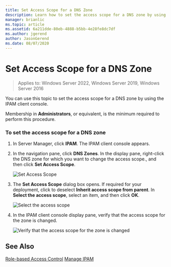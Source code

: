 ```yaml
---
title: Set Access Scope for a DNS Zone
description: Learn how to set the access scope for a DNS zone by using the IPAM client console.
manager: brianlic
ms.topic: article
ms.assetid: 6a211dde-80eb-4888-b5bb-4e28fe8dc7df
ms.author: jgerend
author: JasonGerend
ms.date: 08/07/2020
---
```

# Set Access Scope for a DNS Zone

>Applies to: Windows Server 2022, Windows Server 2019, Windows Server 2016

You can use this topic to set the access scope for a DNS zone by using the IPAM client console.

Membership in **Administrators**, or equivalent, is the minimum required to perform this procedure.

### To set the access scope for a DNS zone

1.  In Server Manager, click  **IPAM**. The IPAM client console appears.

2.  In the navigation pane, click **DNS Zones**. In the display pane, right-click the DNS zone for which you want to change the access scope., and then click **Set Access Scope**.

    ![Set Access Scope](../../media/Set-Access-Scope-for-a-DNS-Zone/ipam_SetAccessScopeOfZone_02.jpg)

3.  The **Set Access Scope** dialog box opens. If required for your deployment, click to deselect **Inherit access scope from parent**. In **Select the access scope**, select an item, and then click **OK**.

    ![Select the access scope](../../media/Set-Access-Scope-for-a-DNS-Zone/ipam_SetAccessScopeOfZone_03.jpg)

4.  In the IPAM client console display pane, verify that the access scope for the zone is changed.

    ![Verify that the access scope for the zone is changed](../../media/Set-Access-Scope-for-a-DNS-Zone/ipam_SetAccessScopeOfZone_04.jpg)

## See Also
[Role-based Access Control](Role-based-Access-Control.md)
[Manage IPAM](Manage-IPAM.md)



